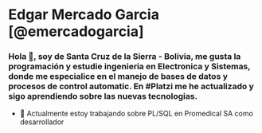 # Edgar Mercado Garcia  [@emercadogarcia]
<!-- ### Hi there 👋   -->
### Hola 👋, soy de Santa Cruz de la Sierra - Bolivia, me gusta la programación y estudie ingenieria en Electronica y Sistemas, donde me especialice en el manejo de bases de datos y procesos de control automatic. En #Platzi me he actualizado y sigo aprendiendo sobre las nuevas tecnologias.

- 🔭 Actualmente estoy trabajando  sobre PL/SQL en Promedical SA como desarrollador

<!--
Me distingo por la adaptabilidad a los cambios, trabajar bajo presión y mi colaboración en trabajo en equipo y , buscando brindar información útil y oportuna para la toma de decisiones que ayuden a crecer al equipo de trabajo y a la empresa.

**emercadogarcia/emercadogarcia** is a ✨ _special_ ✨ repository because its `README.md` (this file) appears on your GitHub profile.

Here are some ideas to get you started:

- 🔭 I’m currently working on ...PL/SQL at Promedical SA
- 🌱 I’m currently learning ...
- 👯 I’m looking to collaborate on ...
- 🤔 I’m looking for help with ...
- 💬 Ask me about ...
- 📫 How to reach me: ...
- 😄 Pronouns: ...
- ⚡ Fun fact: ...
-->
